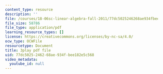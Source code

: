 ```yaml
---
content_type: resource
description: ''
file: /courses/18-06sc-linear-algebra-fall-2011/77dc5025246268ae934fbee182e5c568_M0Sa8fLOajA.pdf
file_size: 58786
file_type: application/pdf
learning_resource_types: []
license: https://creativecommons.org/licenses/by-nc-sa/4.0/
ocw_type: OCWFile
resourcetype: Document
title: 3play pdf file
uid: 77dc5025-2462-68ae-934f-bee182e5c568
video_metadata:
  youtube_id: null
---
```

